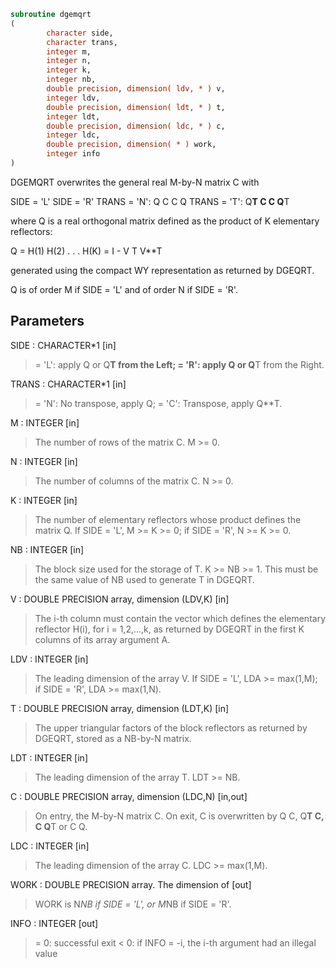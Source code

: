 ```fortran
subroutine dgemqrt
(
        character side,
        character trans,
        integer m,
        integer n,
        integer k,
        integer nb,
        double precision, dimension( ldv, * ) v,
        integer ldv,
        double precision, dimension( ldt, * ) t,
        integer ldt,
        double precision, dimension( ldc, * ) c,
        integer ldc,
        double precision, dimension( * ) work,
        integer info
)
```

DGEMQRT overwrites the general real M-by-N matrix C with

SIDE = 'L'     SIDE = 'R'
TRANS = 'N':      Q C            C Q
TRANS = 'T':   Q**T C            C Q**T

where Q is a real orthogonal matrix defined as the product of K
elementary reflectors:

Q = H(1) H(2) . . . H(K) = I - V T V**T

generated using the compact WY representation as returned by DGEQRT.

Q is of order M if SIDE = 'L' and of order N  if SIDE = 'R'.

## Parameters
SIDE : CHARACTER*1 [in]
> = 'L': apply Q or Q**T from the Left;
> = 'R': apply Q or Q**T from the Right.

TRANS : CHARACTER*1 [in]
> = 'N':  No transpose, apply Q;
> = 'C':  Transpose, apply Q**T.

M : INTEGER [in]
> The number of rows of the matrix C. M >= 0.

N : INTEGER [in]
> The number of columns of the matrix C. N >= 0.

K : INTEGER [in]
> The number of elementary reflectors whose product defines
> the matrix Q.
> If SIDE = 'L', M >= K >= 0;
> if SIDE = 'R', N >= K >= 0.

NB : INTEGER [in]
> The block size used for the storage of T.  K >= NB >= 1.
> This must be the same value of NB used to generate T
> in DGEQRT.

V : DOUBLE PRECISION array, dimension (LDV,K) [in]
> The i-th column must contain the vector which defines the
> elementary reflector H(i), for i = 1,2,...,k, as returned by
> DGEQRT in the first K columns of its array argument A.

LDV : INTEGER [in]
> The leading dimension of the array V.
> If SIDE = 'L', LDA >= max(1,M);
> if SIDE = 'R', LDA >= max(1,N).

T : DOUBLE PRECISION array, dimension (LDT,K) [in]
> The upper triangular factors of the block reflectors
> as returned by DGEQRT, stored as a NB-by-N matrix.

LDT : INTEGER [in]
> The leading dimension of the array T.  LDT >= NB.

C : DOUBLE PRECISION array, dimension (LDC,N) [in,out]
> On entry, the M-by-N matrix C.
> On exit, C is overwritten by Q C, Q**T C, C Q**T or C Q.

LDC : INTEGER [in]
> The leading dimension of the array C. LDC >= max(1,M).

WORK : DOUBLE PRECISION array. The dimension of [out]
> WORK is N*NB if SIDE = 'L', or  M*NB if SIDE = 'R'.

INFO : INTEGER [out]
> = 0:  successful exit
> < 0:  if INFO = -i, the i-th argument had an illegal value
